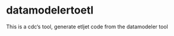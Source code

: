datamodelertoetl
================

This is a cdc‘s tool, generate etljet code from the datamodeler tool

